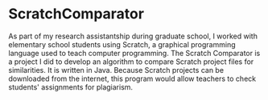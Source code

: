 ScratchComparator
=================

As part of my research assistantship during graduate school, I worked with elementary school students using Scratch, a graphical programming language used to teach computer programming. The Scratch Comparator is a project I did to develop an algorithm to compare Scratch project files for similarities. It is written in Java. Because Scratch projects can be downloaded from the internet, this program would allow teachers to check students' assignments for plagiarism. 
